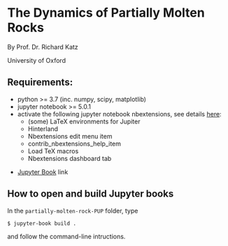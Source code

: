 # The Dynamics of Partially Molten Rocks

By Prof. Dr. Richard Katz

University of Oxford

## Requirements:

* python >= 3.7 (inc. numpy, scipy, matplotlib)
* jupyter notebook >= 5.0.1
* activate the following jupyter notebook nbextensions, see details [here](http://tljh.jupyter.org/en/latest/howto/admin/enable-extensions.html):
  * (some) LaTeX environments for Jupiter
  * Hinterland
  * Nbextensions edit menu item
  * contrib_nbextensions_help_item
  * Load TeX macros
  * Nbextensions dashboard tab

- [Jupyter Book](https://jupyterbook.org/intro.html) link

## How to open and build Jupyter books

In the `partially-molten-rock-PUP` folder, type

```
$ jupyter-book build .
```
and follow the command-line intructions.
